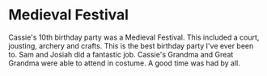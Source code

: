 # Medieval Festival

Cassie's 10th birthday party was a Medieval Festival.  This included a court, jousting, archery and crafts.  This is the
best birthday party I've ever been to.  Sam and Josiah did a fantastic job.  Cassie's Grandma and Great Grandma were
able to attend in costume. A good time was had by all.

